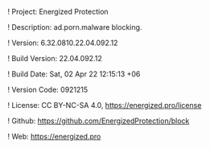 ! Project: Energized Protection

! Description: ad.porn.malware blocking.

! Version: 6.32.0810.22.04.092.12

! Build Version: 22.04.092.12

! Build Date: Sat, 02 Apr 22 12:15:13 +06

! Version Code: 0921215

! License: CC BY-NC-SA 4.0, https://energized.pro/license

! Github: https://github.com/EnergizedProtection/block

! Web: https://energized.pro
